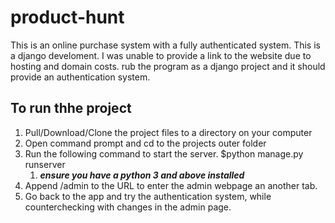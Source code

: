 # product-hunt
This is an online purchase system with a fully authenticated system. This is a django develoment. I was unable to provide a link to the website due to hosting and domain costs. rub the program as a django project and it should provide an authentication system.
## To run thhe project
1. Pull/Download/Clone the project files to a directory on your computer
2. Open command prompt and cd to the projects outer folder
3. Run the following command to start the server. $python manage.py runserver
    1. ***ensure you have a python 3 and above installed***
4. Append /admin to the URL to enter the admin webpage an another tab.
5. Go back to the app and try the authentication system, while counterchecking with changes in the admin page.
